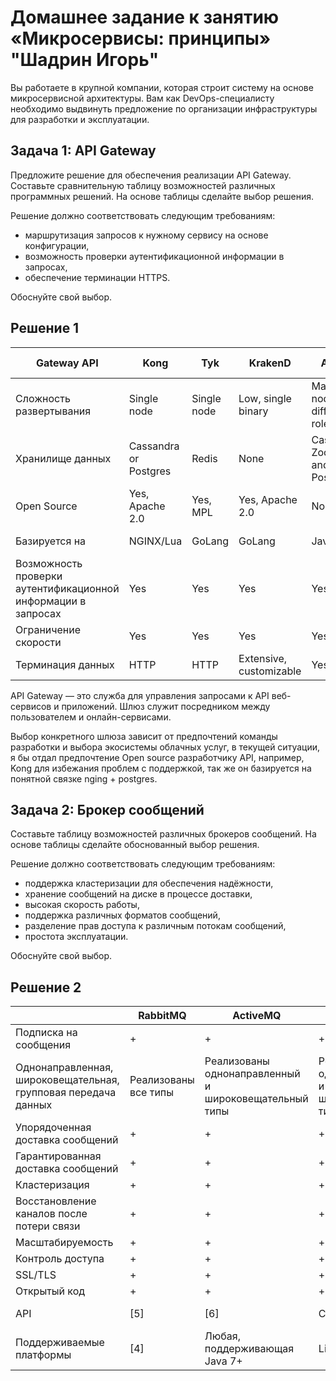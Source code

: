 # Домашнее задание к занятию «Микросервисы: принципы» "Шадрин Игорь"

Вы работаете в крупной компании, которая строит систему на основе микросервисной архитектуры.
Вам как DevOps-специалисту необходимо выдвинуть предложение по организации инфраструктуры для разработки и эксплуатации.

## Задача 1: API Gateway 

Предложите решение для обеспечения реализации API Gateway. Составьте сравнительную таблицу возможностей различных программных решений. На основе таблицы сделайте выбор решения.

Решение должно соответствовать следующим требованиям:
- маршрутизация запросов к нужному сервису на основе конфигурации,
- возможность проверки аутентификационной информации в запросах,
- обеспечение терминации HTTPS.

Обоснуйте свой выбор.

## Решение 1
| Gateway API                                                   | Kong                   | Tyk          | KrakenD                  | Apigee                              | AWS Gateway        | Azure Gateway      | Express Gateway |
|---------------------------------------------------------------|------------------------|--------------|--------------------------|-------------------------------------|--------------------|--------------------|-----------------|
| Сложность развертывания                                       | Single node            | Single node  | Low, single binary       | Many nodes with different roles     | Cloud vendor PaaS  | Cloud vendor PaaS  | Flexible        |
| Хранилище данных                                              | Cassandra or Postgres  | Redis        | None                     | Cassandra, Zookeeper, and Postgres  | Cloud vendor PaaS  | Cloud vendor PaaS  | Redis           |
| Open Source                                                   | Yes, Apache 2.0        | Yes, MPL     | Yes, Apache 2.0          | No                                  | No                 | No                 | Yes, Apache 2.0 |
| Базируется на                                                 | NGINX/Lua              | GoLang       | GoLang                   | Java                                | Not open           | Not open           | Node.js Express |
| Возможность проверки аутентификационной информации в запросах | Yes                    | Yes          | Yes                      | Yes                                 | Yes                | Yes                | Yes             |
| Ограничение скорости                                          | Yes                    | Yes          | Yes                      | Yes                                 | Yes                | Yes                | Yes             |
| Терминация данных                                             | HTTP                   | HTTP         | Extensive, customizable  | Yes                                 | No                 | No                 | No              |


API Gateway — это служба для управления запросами к API веб-сервисов и приложений. Шлюз служит посредником между пользователем и онлайн-сервисами.

Выбор конкретного шлюза зависит от предпочтений команды разработки и выбора экосистемы облачных услуг, в текущей ситуации, я бы отдал предпочтение Open source разработчику API, например, Kong для избежания проблем с поддержкой, так же он базируется на понятной связке nging + postgres.

## Задача 2: Брокер сообщений

Составьте таблицу возможностей различных брокеров сообщений. На основе таблицы сделайте обоснованный выбор решения.

Решение должно соответствовать следующим требованиям:
- поддержка кластеризации для обеспечения надёжности,
- хранение сообщений на диске в процессе доставки,
- высокая скорость работы,
- поддержка различных форматов сообщений,
- разделение прав доступа к различным потокам сообщений,
- простота эксплуатации.

Обоснуйте свой выбор.

## Решение 2

|                                                                   |   RabbitMQ              |   ActiveMQ                                               |   Qpid C++                                               |   SwiftMQ                                 |   Artemis                                                |   Apollo                                                 |
|-------------------------------------------------------------------|-------------------------|----------------------------------------------------------|----------------------------------------------------------|-------------------------------------------|----------------------------------------------------------|----------------------------------------------------------|
|   Подписка на сообщения                                           |   +                     |   +                                                      |   +                                                      |   +                                       |   +                                                      |   +                                                      |
|   Однонаправленная, широковещательная, групповая передача данных  |   Реализованы все типы  |   Реализованы однонаправленный и широковещательный типы  |   Реализованы однонаправленный и широковещательный типы  |   Реализован только однонаправленный тип  |   Реализованы однонаправленный и широковещательный типы  |   Реализованы однонаправленный и широковещательный типы  |
|   Упорядоченная доставка сообщений                                |   +                     |   +                                                      |   +                                                      |   -                                       |   +                                                      |   -                                                      |
|   Гарантированная доставка сообщений                              |   +                     |   +                                                      |   +                                                      |   +                                       |   +                                                      |   +                                                      |
|   Кластеризация                                                   |   +                     |   +                                                      |   +                                                      |   +                                       |   +                                                      |   -                                                      |
|   Восстановление каналов после потери связи                       |   +                     |   +                                                      |   +                                                      |   +                                       |   +                                                      |   -                                                      |
|   Масштабируемость                                                |   +                     |   +                                                      |   +                                                      |   +                                       |   +                                                      |   +                                                      |
|   Контроль доступа                                                |   +                     |   +                                                      |   +                                                      |   +                                       |   +                                                      |   +                                                      |
|   SSL/TLS                                                         |   +                     |   +                                                      |   +                                                      |   +                                       |   +                                                      |   +                                                      |
|   Открытый код                                                    |   +                     |   +                                                      |   +                                                      |   -                                       |   +                                                      |   +                                                      |
|   API                                                             |   [5]                   |   [6]                                                    |   C++, Java, Python                                      |   -                                       |   Core client, JMS 2.0 client                            |   [7]                                                    |
|   Поддерживаемые платформы                                        |   [4]                   |   Любая, поддерживающая Java 7+                          |   Linux, Windows                                         |   Linux, Windows                          | Java8                                                    | Linux, OsX                                               |

